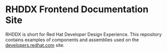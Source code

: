 # RHDDX Frontend Documentation Site

RHDDX is short for Red Hat Developer Design Experience. This repository contains examples of components and assemblies used on the [developers.redhat.com](https://developers.redhat.com) site.
